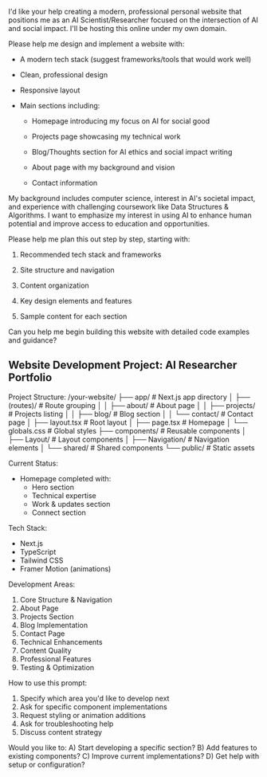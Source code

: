 I'd like your help creating a modern, professional personal website that positions me as an AI Scientist/Researcher focused on the intersection of AI and social impact. I'll be hosting this online under my own domain.

Please help me design and implement a website with:

- A modern tech stack (suggest frameworks/tools that would work well)

- Clean, professional design

- Responsive layout

- Main sections including:

  - Homepage introducing my focus on AI for social good

  - Projects page showcasing my technical work

  - Blog/Thoughts section for AI ethics and social impact writing

  - About page with my background and vision

  - Contact information

My background includes computer science, interest in AI's societal impact, and experience with challenging coursework like Data Structures & Algorithms. I want to emphasize my interest in using AI to enhance human potential and improve access to education and opportunities.

Please help me plan this out step by step, starting with:

1. Recommended tech stack and frameworks

2. Site structure and navigation

3. Content organization

4. Key design elements and features

5. Sample content for each section

Can you help me begin building this website with detailed code examples and guidance?

Website Development Project: AI Researcher Portfolio
-------------------------------------------------

Project Structure:
/your-website/
├── app/                    # Next.js app directory
│   ├── (routes)/          # Route grouping
│   │   ├── about/         # About page
│   │   ├── projects/      # Projects listing
│   │   ├── blog/          # Blog section
│   │   └── contact/       # Contact page
│   ├── layout.tsx         # Root layout
│   ├── page.tsx           # Homepage
│   └── globals.css        # Global styles
├── components/            # Reusable components
│   ├── Layout/           # Layout components
│   ├── Navigation/       # Navigation elements
│   └── shared/           # Shared components
└── public/               # Static assets

Current Status:
- Homepage completed with:
  - Hero section
  - Technical expertise
  - Work & updates section
  - Connect section

Tech Stack:
- Next.js
- TypeScript
- Tailwind CSS
- Framer Motion (animations)

Development Areas:
1. Core Structure & Navigation
2. About Page
3. Projects Section
4. Blog Implementation
5. Contact Page
6. Technical Enhancements
7. Content Quality
8. Professional Features
9. Testing & Optimization

How to use this prompt:
1. Specify which area you'd like to develop next
2. Ask for specific component implementations
3. Request styling or animation additions
4. Ask for troubleshooting help
5. Discuss content strategy

Would you like to:
A) Start developing a specific section?
B) Add features to existing components?
C) Improve current implementations?
D) Get help with setup or configuration?
